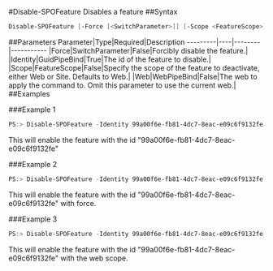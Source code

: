 #Disable-SPOFeature
Disables a feature
##Syntax
```powershell
Disable-SPOFeature [-Force [<SwitchParameter>]] [-Scope <FeatureScope>] [-Web <WebPipeBind>] -Identity <GuidPipeBind>
```


##Parameters
Parameter|Type|Required|Description
---------|----|--------|-----------
|Force|SwitchParameter|False|Forcibly disable the feature.|
|Identity|GuidPipeBind|True|The id of the feature to disable.|
|Scope|FeatureScope|False|Specify the scope of the feature to deactivate, either Web or Site. Defaults to Web.|
|Web|WebPipeBind|False|The web to apply the command to. Omit this parameter to use the current web.|
##Examples

###Example 1
```powershell
PS:> Disable-SPOFeature -Identity 99a00f6e-fb81-4dc7-8eac-e09c6f9132fe
```
This will enable the feature with the id "99a00f6e-fb81-4dc7-8eac-e09c6f9132fe"

###Example 2
```powershell
PS:> Disable-SPOFeature -Identity 99a00f6e-fb81-4dc7-8eac-e09c6f9132fe -Force
```
This will enable the feature with the id "99a00f6e-fb81-4dc7-8eac-e09c6f9132fe" with force.

###Example 3
```powershell
PS:> Disable-SPOFeature -Identity 99a00f6e-fb81-4dc7-8eac-e09c6f9132fe -Scope Web
```
This will enable the feature with the id "99a00f6e-fb81-4dc7-8eac-e09c6f9132fe" with the web scope.
